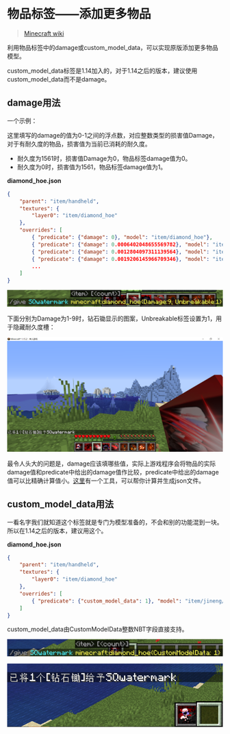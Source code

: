 # 物品标签——添加更多物品

> [Minecraft wiki](https://minecraft-zh.gamepedia.com/模型#.E7.89.A9.E5.93.81.E6.A0.87.E7.AD.BE)

利用物品标签中的damage或custom_model_data，可以实现原版添加更多物品模型。

custom_model_data标签是1.14加入的，对于1.14之后的版本，建议使用custom_model_data而不是damage。

## damage用法

一个示例：

这里填写的damage的值为0-1之间的浮点数，对应整数类型的损害值Damage，对于有耐久度的物品，损害值为当前已消耗的耐久度。

- 耐久度为1561时，损害值Damage为0，物品标签damage值为0。
- 耐久度为0时，损害值为1561，物品标签damage值为1。

**diamond_hoe.json**

```json
{
    "parent": "item/handheld",
    "textures": {
        "layer0": "item/diamond_hoe"
    },
    "overrides": [
        { "predicate": {"damage": 0}, "model": "item/diamond_hoe"},
        { "predicate": {"damage": 0.0006402048655569782}, "model": "item/jineng/1"},
        { "predicate": {"damage": 0.0012804097311139564}, "model": "item/jineng/2"},
        { "predicate": {"damage": 0.0019206145966709346}, "model": "item/jineng/3"},
        ...
    ]
}
```

![image-20200722140339694](item_tags.assets/image-20200722140339694.png)

下面分别为Damage为1-9时，钻石锄显示的图案，Unbreakable标签设置为1，用于隐藏耐久度槽：

![image-20200722140313561](item_tags.assets/image-20200722140313561.png)

最令人头大的问题是，damage应该填哪些值，实际上游戏程序会将物品的实际damage值和predicate中给出的damage值作比较，predicate中给出的damage值可以比精确计算值小。[这里](https://geenium.github.io/damage-value-generator/)有一个工具，可以帮你计算并生成json文件。

## custom_model_data用法

一看名字我们就知道这个标签就是专门为模型准备的，不会和别的功能混到一块。所以在1.14之后的版本，建议用这个。

**diamond_hoe.json**

```json
{
    "parent": "item/handheld",
    "textures": {
        "layer0": "item/diamond_hoe"
    },
    "overrides": [
        { "predicate": {"custom_model_data": 1}, "model": "item/jineng/1"}
    ]
}
```

custom_model_data由CustomModelData整数NBT字段直接支持。

![image-20200722151801895](item_tags.assets/image-20200722151801895.png)

![image-20200722151851998](item_tags.assets/image-20200722151851998.png)